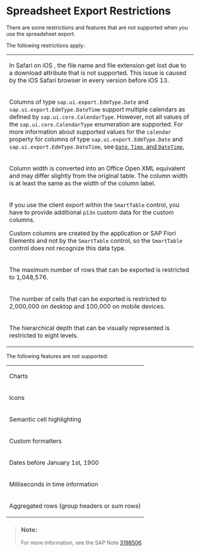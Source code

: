 <!-- loio2c641481649f44de9c1c22c9c3c49d13 -->

# Spreadsheet Export Restrictions

There are some restrictions and features that are not supported when you use the spreadsheet export.

The following restrictions apply:


<table>
<tr>
<td valign="top">

In Safari on iOS , the file name and file extension get lost due to a download attribute that is not supported. This issue is caused by the iOS Safari browser in every version before iOS 13.



</td>
</tr>
<tr>
<td valign="top">

Columns of type `sap.ui.export.EdmType.Date` and `sap.ui.export.EdmType.DateTime` support multiple calendars as defined by `sap.ui.core.CalendarType`. However, not all values of the `sap.ui.core.CalendarType` enumeration are supported. For more information about supported values for the `calendar` property for columns of type `sap.ui.export.EdmType.Date` and `sap.ui.export.EdmType.DateTime`, see [ `Date`, `Time`, and `DateTime`.](data-types-for-spreadsheet-export-283217d.md#loio283217d8f187401c8045723abc27e5e0__section_tg5_hyv_43b) 



</td>
</tr>
<tr>
<td valign="top">

Column width is converted into an Office Open XML equivalent and may differ slightly from the original table. The column width is at least the same as the width of the column label.



</td>
</tr>
<tr>
<td valign="top">

If you use the client export within the `SmartTable` control, you have to provide additional `p13n` custom data for the custom columns.

Custom columns are created by the application or SAP Fiori Elements and not by the `SmartTable` control, so the `SmartTable` control does not recognize this data type.



</td>
</tr>
<tr>
<td valign="top">

The maximum number of rows that can be exported is restricted to 1,048,576.



</td>
</tr>
<tr>
<td valign="top">

The number of cells that can be exported is restricted to 2,000,000 on desktop and 100,000 on mobile devices.



</td>
</tr>
<tr>
<td valign="top">

The hierarchical depth that can be visually represented is restricted to eight levels.



</td>
</tr>
</table>

The following features are not supported:


<table>
<tr>
<td valign="top">

Charts



</td>
</tr>
<tr>
<td valign="top">

Icons



</td>
</tr>
<tr>
<td valign="top">

Semantic cell highlighting



</td>
</tr>
<tr>
<td valign="top">

Custom formatters



</td>
</tr>
<tr>
<td valign="top">

Dates before January 1st, 1900



</td>
</tr>
<tr>
<td valign="top">

Milliseconds in time information



</td>
</tr>
<tr>
<td valign="top">

Aggregated rows \(group headers or sum rows\)



</td>
</tr>
</table>

> ### Note:  
> For more information, see the SAP Note [3198506](https://launchpad.support.sap.com/#/notes/3198506).

